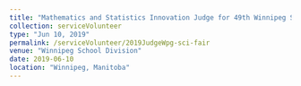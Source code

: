 ```yaml
---
title: "Mathematics and Statistics Innovation Judge for 49th Winnipeg School’s Science Fair"
collection: serviceVolunteer
type: "Jun 10, 2019"
permalink: /serviceVolunteer/2019JudgeWpg-sci-fair
venue: "Winnipeg School Division"
date: 2019-06-10
location: "Winnipeg, Manitoba"
---
```

